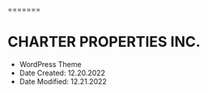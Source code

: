 =======
# CHARTER PROPERTIES INC.
* WordPress Theme
* Date Created: 12.20.2022
* Date Modified: 12.21.2022